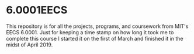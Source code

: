 # 6.0001EECS
This repository is for all the projects, programs, and coursework from MIT's EECS 6.0001.
Just for keeping a time stamp on how long it took me to complete this course I started it on the first of March and finished it in the midst of April 2019. 
